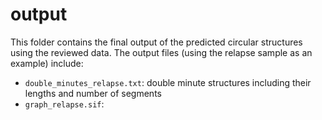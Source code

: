 # output
This folder contains the final output of the predicted circular structures using the reviewed data. 
The output files (using the relapse sample as an example) include:

* `double_minutes_relapse.txt`: double minute structures including their lengths and number of segments
* `graph_relapse.sif`: 